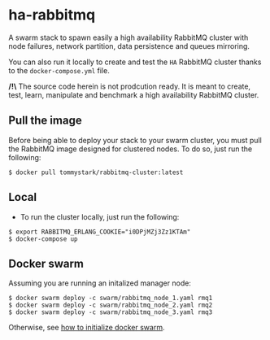 # ha-rabbitmq

A swarm stack to spawn easily a high availability RabbitMQ cluster with node failures, network partition, data persistence
and queues mirroring.

You can also run it locally to create and test the `HA` RabbitMQ cluster thanks to the `docker-compose.yml` file.


**/!\\** The source code herein is not prodcution ready. It is meant to create, test, learn, manipulate and benchmark a high availability RabbitMQ cluster.

## Pull the image

Before being able to deploy your stack to your swarm cluster, you must pull the RabbitMQ image
designed for clustered nodes.
To do so, just run the following:

```
$ docker pull tommystark/rabbitmq-cluster:latest
```

## Local

- To run the cluster locally, just run the following:

```
$ export RABBITMQ_ERLANG_COOKIE="i0DPjMZj3Zz1KTAm"
$ docker-compose up
```

## Docker swarm

Assuming you are running an initalized manager node:

```
$ docker swarm deploy -c swarm/rabbitmq_node_1.yaml rmq1
$ docker swarm deploy -c swarm/rabbitmq_node_2.yaml rmq2
$ docker swarm deploy -c swarm/rabbitmq_node_3.yaml rmq3
```

Otherwise, see [how to initialize docker swarm](https://docs.docker.com/engine/reference/commandline/swarm_init/).

